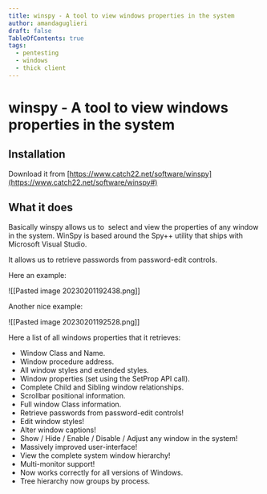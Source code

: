 ```yaml
---
title: winspy - A tool to view windows properties in the system
author: amandaguglieri
draft: false
TableOfContents: true
tags:
  - pentesting
  - windows
  - thick client
---
```


# winspy - A tool to view windows properties in the system 


## Installation

Download it from [https://www.catch22.net/software/winspy](https://www.catch22.net/software/winspy#)

## What it does

Basically winspy allows us to  select and view the properties of any window in the system.  WinSpy is based around the Spy++ utility that ships with Microsoft Visual Studio.

It allows us to retrieve passwords from password-edit controls.

Here an example:

![[Pasted image 20230201192438.png]]

Another nice example:

![[Pasted image 20230201192528.png]]


Here a list of all windows properties that it retrieves:

-   Window Class and Name.
-   Window procedure address.
-   All window styles and extended styles.
-   Window properties (set using the SetProp API call).
-   Complete Child and Sibling window relationships.
-   Scrollbar positional information.
-   Full window Class information.
-   Retrieve passwords from password-edit controls!
-   Edit window styles!
-   Alter window captions!
-   Show / Hide / Enable / Disable / Adjust any window in the system!
-   Massively improved user-interface!
-   View the complete system window hierarchy!
-   Multi-monitor support!
-   Now works correctly for all versions of Windows.
-   Tree hierarchy now groups by process.